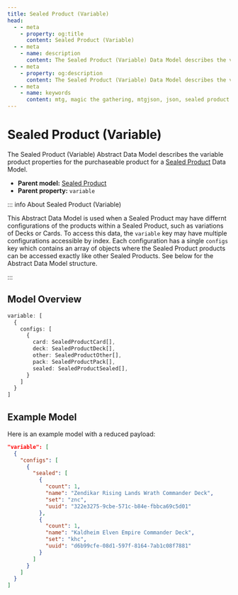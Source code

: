 ```yaml
---
title: Sealed Product (Variable)
head:
  - - meta
    - property: og:title
      content: Sealed Product (Variable)
  - - meta
    - name: description
      content: The Sealed Product (Variable) Data Model describes the variable product properties for the purchaseable product of a Set Data Model.
  - - meta
    - property: og:description
      content: The Sealed Product (Variable) Data Model describes the variable product properties for the purchaseable product of a Set Data Model.
  - - meta
    - name: keywords
      content: mtg, magic the gathering, mtgjson, json, sealed product variable product
---
```


# Sealed Product (Variable)

The Sealed Product (Variable) Abstract Data Model describes the variable product properties for the purchaseable product for a [Sealed Product](/data-models/sealed-product/) Data Model.

- **Parent model:** [Sealed Product](/data-models/sealed-product/)
- **Parent property:** `variable`

::: info About Sealed Product (Variable)

This Abstract Data Model is used when a Sealed Product may have differnt configurations of the products within a Sealed Product, such as variations of Decks or Cards. To access this data, the `variable` key may have multiple configurations accessible by index. Each configuration has a single `configs` key which contains an array of objects where the Sealed Product products can be accessed exactly like other Sealed Products. See below for the Abstract Data Model structure.

:::

## Model Overview

```TypeScript
variable: [
  {
    configs: [
      {
        card: SealedProductCard[],
        deck: SealedProductDeck[],
        other: SealedProductOther[],
        pack: SealedProductPack[],
        sealed: SealedProductSealed[],
      }
    ]
  }
]
```

## Example Model

Here is an example model with a reduced payload:

```JSON
"variable": [
  {
    "configs": [
      {
        "sealed": [
          {
            "count": 1,
            "name": "Zendikar Rising Lands Wrath Commander Deck",
            "set": "znc",
            "uuid": "322e3275-9cbe-571c-b84e-fbbca69c5d01"
          },
          {
            "count": 1,
            "name": "Kaldheim Elven Empire Commander Deck",
            "set": "khc",
            "uuid": "d6b99cfe-08d1-597f-8164-7ab1c08f7881"
          }
        ]
      }
    ]
  }
]
```
